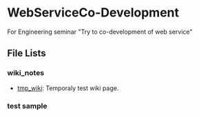 # WebServiceCo-Development
For Engineering seminar "Try to co-development of web service"
## File Lists
### wiki_notes
- [tmp_wiki](./wiki_notes/tmp_wiki.md): Temporaly test wiki page.
### test sample
